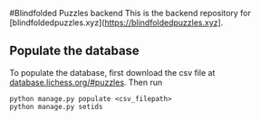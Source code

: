 #Blindfolded Puzzles backend
This is the backend repository for [blindfoldedpuzzles.xyz](https://blindfoldedpuzzles.xyz].

## Populate the database
To populate the database, first download the csv file at [database.lichess.org/#puzzles](https://database.lichess.org/#puzzles). Then run 
```
python manage.py populate <csv_filepath>
python manage.py setids
```

